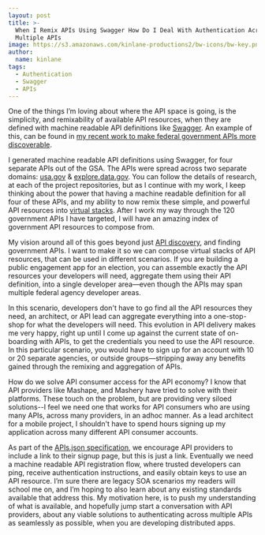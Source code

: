```yaml
---
layout: post
title: >-
  When I Remix APIs Using Swagger How Do I Deal With Authentication Across
  Multiple APIs
image: https://s3.amazonaws.com/kinlane-productions2/bw-icons/bw-key.png
author:
  name: kinlane
tags:
  - Authentication
  - Swagger
  - APIs
---
```

One of the things I’m loving about where the API space is going, is the simplicity, and remixability of available API resources, when they are defined with machine readable API definitions like [Swagger](http://swagger.wordnik.com/). An example of this, can be found in [my recent work to make federal government APIs more discoverable](http://apievangelist.com/2014/07/10/low-hanging-fruit-for-api-discovery-in-the-federal-government/).

I generated machine readable API definitions using Swagger, for four separate APIs out of the GSA. The APIs were spread across two separate domains: [usa.gov](http://www.usa.gov.apievangelist.com/) & [explore.data.gov](http://explore.data.gov.apievangelist.com/). You can follow the details of research, at each of the project repositories, but as I continue with my work, I keep thinking about the power that having a machine readable definition for all four of these APIs, and my ability to now remix these simple, and powerful API resources into [virtual stacks](http://apievangelist.com/2014/04/17/api-virtual-stack-composition-like-the-absolut-drinks-data-api/). After I work my way through the 120 government APIs I have targeted, I will have an amazing index of government API resources to compose from.

My vision around all of this goes beyond just [API discovery](http://discovery.apievangelist.com), and finding government APIs. I want to make it so we can compose virtual stacks of API resources, that can be used in different scenarios. If you are building a public engagement app for an election, you can assemble exactly the API resources your developers will need, aggregate them using their API definition, into a single developer area—even though the APIs may span multiple federal agency developer areas.

In this scenario, developers don't have to go find all the API resources they need, an architect, or API lead can aggregate everything into a one-stop-shop for what the developers will need. This evolution in API delivery makes me very happy, right up until I come up against the current state of on-boarding with APIs, to get the credentials you need to use the API resource. In this particular scenario, you would have to sign up for an account with 10 or 20 separate agencies, or outside groups—stripping away any benefits gained through the remixing and aggregation of APIs.

How do we solve API consumer access for the API economy? I know that API providers like Mashape, and Mashery have tried to solve with their platforms. These touch on the problem, but are providing very siloed solutions--I feel we need one that works for API consumers who are using many APIs, across many providers, in an adhoc manner. As a lead architect for a mobile project, I shouldn't have to spend hours signing up my application across many different API consumer accounts.

As part of the [APIs.json specification](http://apisjson.org), we encourage API providers to include a link to their signup page, but this is just a link. Eventually we need a machine readable API registration flow, where trusted developers can ping, receive authentication instructions, and easily obtain keys to use an API resource. I’m sure there are legacy SOA scenarios my readers will school me on, and I’m hoping to also learn about any existing standards available that address this. My motivation here, is to push my understanding of what is available, and hopefully jump start a conversation with API providers, about any viable solutions to authenticating across multiple APIs as seamlessly as possible, when you are developing distributed apps.